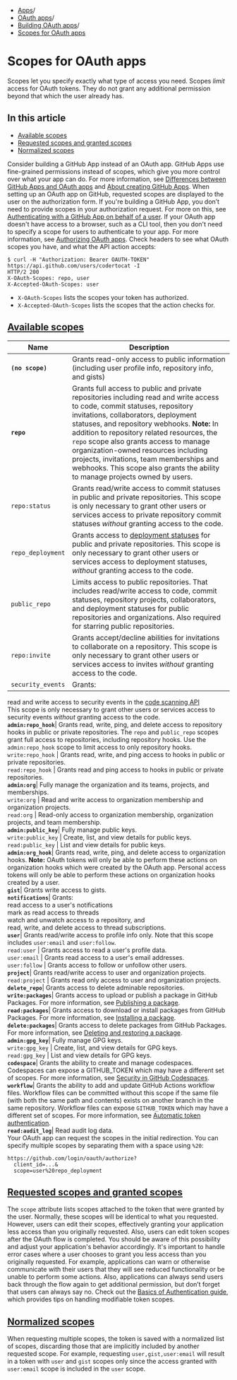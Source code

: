   * [Apps](https://docs.github.com/en/apps "Apps")/
  * [OAuth apps](https://docs.github.com/en/apps/oauth-apps "OAuth apps")/
  * [Building OAuth apps](https://docs.github.com/en/apps/oauth-apps/building-oauth-apps "Building OAuth apps")/
  * [Scopes for OAuth apps](https://docs.github.com/en/apps/oauth-apps/building-oauth-apps/scopes-for-oauth-apps "Scopes for OAuth apps")


# Scopes for OAuth apps
Scopes let you specify exactly what type of access you need. Scopes _limit_ access for OAuth tokens. They do not grant any additional permission beyond that which the user already has.
## In this article
  * [Available scopes](https://docs.github.com/en/apps/oauth-apps/building-oauth-apps/scopes-for-oauth-apps#available-scopes)
  * [Requested scopes and granted scopes](https://docs.github.com/en/apps/oauth-apps/building-oauth-apps/scopes-for-oauth-apps#requested-scopes-and-granted-scopes)
  * [Normalized scopes](https://docs.github.com/en/apps/oauth-apps/building-oauth-apps/scopes-for-oauth-apps#normalized-scopes)


Consider building a GitHub App instead of an OAuth app. GitHub Apps use fine-grained permissions instead of scopes, which give you more control over what your app can do. For more information, see [Differences between GitHub Apps and OAuth apps](https://docs.github.com/en/apps/oauth-apps/building-oauth-apps/differences-between-github-apps-and-oauth-apps) and [About creating GitHub Apps](https://docs.github.com/en/apps/creating-github-apps/setting-up-a-github-app/about-creating-github-apps).
When setting up an OAuth app on GitHub, requested scopes are displayed to the user on the authorization form.
If you're building a GitHub App, you don’t need to provide scopes in your authorization request. For more on this, see [Authenticating with a GitHub App on behalf of a user](https://docs.github.com/en/apps/creating-github-apps/authenticating-with-a-github-app/identifying-and-authorizing-users-for-github-apps).
If your OAuth app doesn't have access to a browser, such as a CLI tool, then you don't need to specify a scope for users to authenticate to your app. For more information, see [Authorizing OAuth apps](https://docs.github.com/en/apps/oauth-apps/building-oauth-apps/authorizing-oauth-apps#device-flow).
Check headers to see what OAuth scopes you have, and what the API action accepts:
```
$ curl -H "Authorization: Bearer OAUTH-TOKEN" https://api.github.com/users/codertocat -I
HTTP/2 200
X-OAuth-Scopes: repo, user
X-Accepted-OAuth-Scopes: user

```

  * `X-OAuth-Scopes` lists the scopes your token has authorized.
  * `X-Accepted-OAuth-Scopes` lists the scopes that the action checks for.


## [Available scopes](https://docs.github.com/en/apps/oauth-apps/building-oauth-apps/scopes-for-oauth-apps#available-scopes)
Name | Description  
---|---  
**`(no scope)`**|  Grants read-only access to public information (including user profile info, repository info, and gists)  
**`repo`**|  Grants full access to public and private repositories including read and write access to code, commit statuses, repository invitations, collaborators, deployment statuses, and repository webhooks. **Note:** In addition to repository related resources, the `repo` scope also grants access to manage organization-owned resources including projects, invitations, team memberships and webhooks. This scope also grants the ability to manage projects owned by users.  
`repo:status` | Grants read/write access to commit statuses in public and private repositories. This scope is only necessary to grant other users or services access to private repository commit statuses _without_ granting access to the code.  
`repo_deployment` | Grants access to [deployment statuses](https://docs.github.com/en/rest/repos#deployments) for public and private repositories. This scope is only necessary to grant other users or services access to deployment statuses, _without_ granting access to the code.  
`public_repo` | Limits access to public repositories. That includes read/write access to code, commit statuses, repository projects, collaborators, and deployment statuses for public repositories and organizations. Also required for starring public repositories.  
`repo:invite` | Grants accept/decline abilities for invitations to collaborate on a repository. This scope is only necessary to grant other users or services access to invites _without_ granting access to the code.  
`security_events` | Grants:   
read and write access to security events in the [code scanning API](https://docs.github.com/en/rest/code-scanning)   
This scope is only necessary to grant other users or services access to security events _without_ granting access to the code.  
**`admin:repo_hook`**|  Grants read, write, ping, and delete access to repository hooks in public or private repositories. The `repo` and `public_repo` scopes grant full access to repositories, including repository hooks. Use the `admin:repo_hook` scope to limit access to only repository hooks.  
`write:repo_hook` | Grants read, write, and ping access to hooks in public or private repositories.  
`read:repo_hook` | Grants read and ping access to hooks in public or private repositories.  
**`admin:org`**|  Fully manage the organization and its teams, projects, and memberships.  
`write:org` | Read and write access to organization membership and organization projects.  
`read:org` | Read-only access to organization membership, organization projects, and team membership.  
**`admin:public_key`**|  Fully manage public keys.  
`write:public_key` | Create, list, and view details for public keys.  
`read:public_key` | List and view details for public keys.  
**`admin:org_hook`**|  Grants read, write, ping, and delete access to organization hooks. **Note:** OAuth tokens will only be able to perform these actions on organization hooks which were created by the OAuth app. Personal access tokens will only be able to perform these actions on organization hooks created by a user.  
**`gist`**|  Grants write access to gists.  
**`notifications`**|  Grants:   
read access to a user's notifications  
mark as read access to threads   
watch and unwatch access to a repository, and  
read, write, and delete access to thread subscriptions.  
**`user`**|  Grants read/write access to profile info only. Note that this scope includes `user:email` and `user:follow`.  
`read:user` | Grants access to read a user's profile data.  
`user:email` | Grants read access to a user's email addresses.  
`user:follow` | Grants access to follow or unfollow other users.  
**`project`**|  Grants read/write access to user and organization projects.  
`read:project` | Grants read only access to user and organization projects.  
**`delete_repo`**|  Grants access to delete adminable repositories.  
**`write:packages`**|  Grants access to upload or publish a package in GitHub Packages. For more information, see [Publishing a package](https://docs.github.com/en/packages/learn-github-packages/publishing-a-package).  
**`read:packages`**|  Grants access to download or install packages from GitHub Packages. For more information, see [Installing a package](https://docs.github.com/en/packages/learn-github-packages/installing-a-package).  
**`delete:packages`**|  Grants access to delete packages from GitHub Packages. For more information, see [Deleting and restoring a package](https://docs.github.com/en/packages/learn-github-packages/deleting-and-restoring-a-package).  
**`admin:gpg_key`**|  Fully manage GPG keys.  
`write:gpg_key` | Create, list, and view details for GPG keys.  
`read:gpg_key` | List and view details for GPG keys.  
**`codespace`**|  Grants the ability to create and manage codespaces. Codespaces can expose a GITHUB_TOKEN which may have a different set of scopes. For more information, see [Security in GitHub Codespaces](https://docs.github.com/en/codespaces/codespaces-reference/security-in-github-codespaces#authentication).  
**`workflow`**|  Grants the ability to add and update GitHub Actions workflow files. Workflow files can be committed without this scope if the same file (with both the same path and contents) exists on another branch in the same repository. Workflow files can expose `GITHUB_TOKEN` which may have a different set of scopes. For more information, see [Automatic token authentication](https://docs.github.com/en/actions/security-guides/automatic-token-authentication#permissions-for-the-github_token).  
**`read:audit_log`**|  Read audit log data.  
Your OAuth app can request the scopes in the initial redirection. You can specify multiple scopes by separating them with a space using `%20`:
```
https://github.com/login/oauth/authorize?
  client_id=...&
  scope=user%20repo_deployment

```

## [Requested scopes and granted scopes](https://docs.github.com/en/apps/oauth-apps/building-oauth-apps/scopes-for-oauth-apps#requested-scopes-and-granted-scopes)
The `scope` attribute lists scopes attached to the token that were granted by the user. Normally, these scopes will be identical to what you requested. However, users can edit their scopes, effectively granting your application less access than you originally requested. Also, users can edit token scopes after the OAuth flow is completed. You should be aware of this possibility and adjust your application's behavior accordingly.
It's important to handle error cases where a user chooses to grant you less access than you originally requested. For example, applications can warn or otherwise communicate with their users that they will see reduced functionality or be unable to perform some actions.
Also, applications can always send users back through the flow again to get additional permission, but don’t forget that users can always say no.
Check out the [Basics of Authentication guide](https://docs.github.com/en/rest/guides/basics-of-authentication), which provides tips on handling modifiable token scopes.
## [Normalized scopes](https://docs.github.com/en/apps/oauth-apps/building-oauth-apps/scopes-for-oauth-apps#normalized-scopes)
When requesting multiple scopes, the token is saved with a normalized list of scopes, discarding those that are implicitly included by another requested scope. For example, requesting `user,gist,user:email` will result in a token with `user` and `gist` scopes only since the access granted with `user:email` scope is included in the `user` scope.
